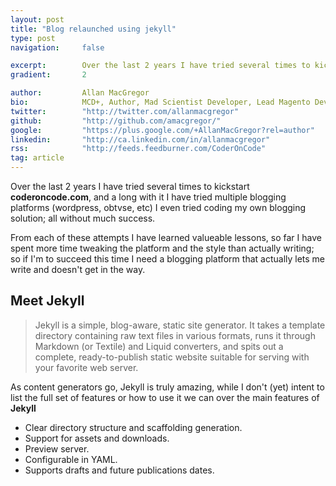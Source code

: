 ```yaml
---
layout: post
title: "Blog relaunched using jekyll"
type: post
navigation: 	false

excerpt: 		Over the last 2 years I have tried several times to kickstart <b>coderoncode.com</b>, and a long with it I have tried multiple blogging platforms (wordpress, obtvse, etc) I even tried coding my own blogging solution; all without much success.
gradient: 		2

author: 		Allan MacGregor
bio: 			MCD+, Author, Mad Scientist Developer, Lead Magento Developer @demacmedia.
twitter: 		"http://twitter.com/allanmacgregor"
github: 		"http://github.com/amacgregor/"
google: 		"https://plus.google.com/+AllanMacGregor?rel=author"
linkedin: 		"http://ca.linkedin.com/in/allanmacgregor"
rss: 			"http://feeds.feedburner.com/CoderOnCode"
tag: article
---
```



Over the last 2 years I have tried several times to kickstart **coderoncode.com**, and a long with it I have tried multiple 
blogging platforms (wordpress, obtvse, etc) I even tried coding my own blogging solution; all without much success.

From each of these attempts I have learned valueable lessons, so far I have spent more time tweaking the platform and the style 
than actually writing; so if I'm to succeed this time I need a blogging platform that actually lets me write and doesn't get 
in the way.



## Meet Jekyll

>Jekyll is a simple, blog-aware, static site generator. It takes a template directory containing raw text files in various 
>formats, runs it through Markdown (or Textile) and Liquid converters, and spits out a complete, ready-to-publish static website 
>suitable for serving with your favorite web server.

As content generators go, Jekyll is truly amazing, while I don't (yet) intent to list the full set of features or how to use it
we can over the main features of **Jekyll**

- Clear directory structure and scaffolding generation.
- Support for assets and downloads.
- Preview server.
- Configurable in YAML.
- Supports drafts and future publications dates.

